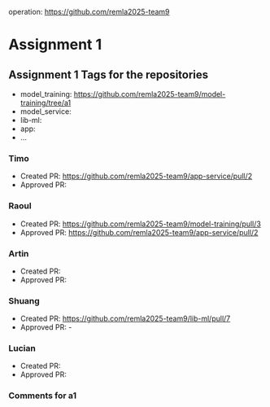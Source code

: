 operation: https://github.com/remla2025-team9
# Assignment 1
## Assignment 1 Tags for the repositories
- model_training: https://github.com/remla2025-team9/model-training/tree/a1
- model_service:
- lib-ml:
- app:
- ...

### Timo
- Created PR: https://github.com/remla2025-team9/app-service/pull/2
- Approved PR:

### Raoul
- Created PR: https://github.com/remla2025-team9/model-training/pull/3
- Approved PR: https://github.com/remla2025-team9/app-service/pull/2

### Artin
- Created PR:
- Approved PR:

### Shuang
- Created PR: https://github.com/remla2025-team9/lib-ml/pull/7
- Approved PR: -
  
### Lucian
- Created PR: 
- Approved PR:

### Comments for a1
<!-- Insert any comments regarding the assignments (e.g. what we didn't implemenet yet, if there are any bugs) here -->

